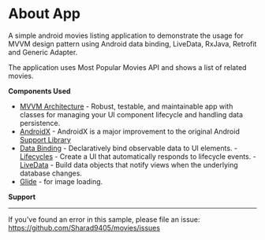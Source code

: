 
# About App

A simple android movies listing application to demonstrate the usage for MVVM design pattern using Android data binding, LiveData, RxJava, Retrofit and Generic Adapter.

The application uses Most Popular Movies API and shows a list of related movies.

**Components Used**

* <a href="https://developer.android.com/jetpack/arch/" rel="nofollow">MVVM Architecture</a> - Robust, testable, and maintainable app with classes for managing your UI component lifecycle and handling data persistence.
* <a href="https://developer.android.com/jetpack/androidx" rel="nofollow">AndroidX</a> - AndroidX is a major improvement to the original Android <a href="https://developer.android.com/topic/libraries/support-library/index" rel="nofollow">Support Library</a>
* <a href="https://developer.android.com/topic/libraries/data-binding/" rel="nofollow">Data Binding</a> - Declaratively bind observable data to UI elements. - <a href="https://developer.android.com/topic/libraries/architecture/lifecycle" rel="nofollow">Lifecycles</a> - Create a UI that automatically responds to lifecycle events. - <a href="https://developer.android.com/topic/libraries/architecture/livedata" rel="nofollow">LiveData</a> - Build data objects that notify views when the underlying database changes.
* <a href="https://bumptech.github.io/glide/" rel="nofollow">Glide</a> - for image loading.

**Support**
- - - -
If you've found an error in this sample, please file an issue: https://github.com/Sharad9405/movies/issues
